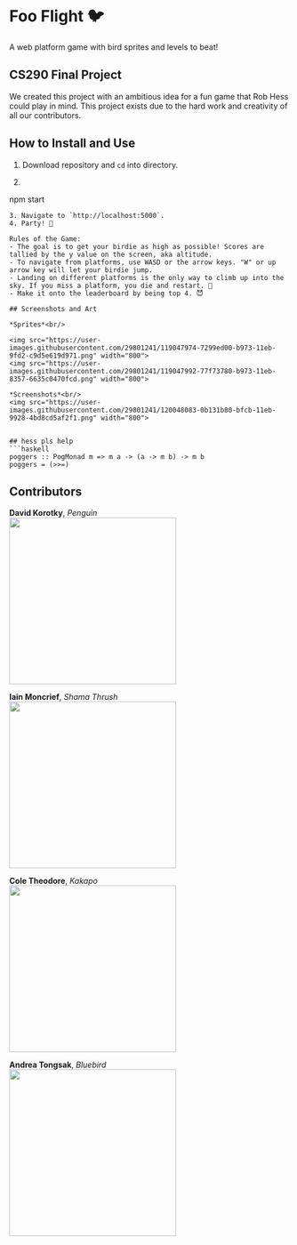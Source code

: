 # Foo Flight :bird:

A web platform game with bird sprites and levels to beat!

## CS290 Final Project

We created this project with an ambitious idea for a fun game that Rob Hess could play in mind. This project exists due to the hard work and creativity of all our contributors.

## How to Install and Use

1. Download repository and `cd` into directory.
2. ```bash
npm start
```
3. Navigate to `http://localhost:5000`.
4. Party! 🥳

Rules of the Game:
- The goal is to get your birdie as high as possible! Scores are tallied by the y value on the screen, aka altitude.
- To navigate from platforms, use WASD or the arrow keys. "W" or up arrow key will let your birdie jump.
- Landing on different platforms is the only way to climb up into the sky. If you miss a platform, you die and restart. 🐣
- Make it onto the leaderboard by being top 4. 😈

## Screenshots and Art

*Sprites*<br/>

<img src="https://user-images.githubusercontent.com/29801241/119047974-7299ed00-b973-11eb-9fd2-c9d5e619d971.png" width="800">
<img src="https://user-images.githubusercontent.com/29801241/119047992-77f73780-b973-11eb-8357-6635c0470fcd.png" width="800">

*Screenshots*<br/>
<img src="https://user-images.githubusercontent.com/29801241/120048083-0b131b80-bfcb-11eb-9928-4bd8cd5af2f1.png" width="800">


## hess pls help
```haskell
poggers :: PogMonad m => m a -> (a -> m b) -> m b
poggers = (>>=)
```

## Contributors

**David Korotky**, *Penguin*<br/>
<img src="https://user-images.githubusercontent.com/29801241/119321019-0c41f280-bc31-11eb-85c9-ad12cce40a11.png" width="300"><br/>

**Iain Moncrief**, *Shama Thrush*<br/>
<img src="https://user-images.githubusercontent.com/29801241/119321060-17951e00-bc31-11eb-83f0-ddf1478320e4.png" width="300"><br/>

**Cole Theodore**, *Kakapo*<br/>
<img src="https://user-images.githubusercontent.com/29801241/119321111-24b20d00-bc31-11eb-8cda-716b0aa12bbd.png" width="300"><br/>

**Andrea Tongsak**, *Bluebird*<br/>
<img src="https://user-images.githubusercontent.com/29801241/119321140-2c71b180-bc31-11eb-9d73-423ce75f9f1d.png" width="300"><br/>
